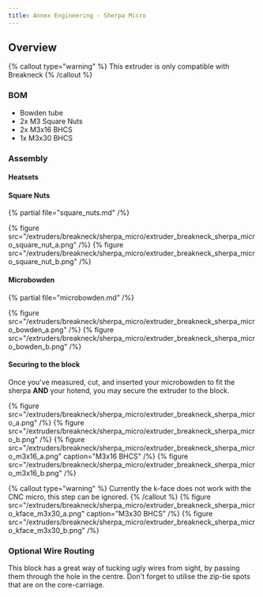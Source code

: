 ```yaml
---
title: Annex Engineering - Sherpa Micro
---
```


## Overview

{% callout type="warning" %}
This extruder is only compatible with Breakneck
{% /callout %}

### BOM

- Bowden tube
- 2x M3 Square Nuts
- 2x M3x16 BHCS
- 1x M3x30 BHCS

### Assembly

#### Heatsets

#### Square Nuts
{% partial file="square_nuts.md" /%}

{% figure src="/extruders/breakneck/sherpa_micro/extruder_breakneck_sherpa_micro_square_nut_a.png" /%}
{% figure src="/extruders/breakneck/sherpa_micro/extruder_breakneck_sherpa_micro_square_nut_b.png" /%}

#### Microbowden
{% partial file="microbowden.md" /%}

{% figure src="/extruders/breakneck/sherpa_micro/extruder_breakneck_sherpa_micro_bowden_a.png" /%}
{% figure src="/extruders/breakneck/sherpa_micro/extruder_breakneck_sherpa_micro_bowden_b.png" /%}

#### Securing to the block
Once you've measured, cut, and inserted your microbowden to fit the sherpa **AND** your hotend,
you may secure the extruder to the block.

{% figure src="/extruders/breakneck/sherpa_micro/extruder_breakneck_sherpa_micro_a.png" /%}
{% figure src="/extruders/breakneck/sherpa_micro/extruder_breakneck_sherpa_micro_b.png" /%}
{% figure src="/extruders/breakneck/sherpa_micro/extruder_breakneck_sherpa_micro_m3x16_a.png" caption="M3x16 BHCS" /%}
{% figure src="/extruders/breakneck/sherpa_micro/extruder_breakneck_sherpa_micro_m3x16_b.png" /%}

{% callout type="warning" %}
Currently the k-face does not work with the CNC micro, this step can be ignored.
{% /callout %}
{% figure src="/extruders/breakneck/sherpa_micro/extruder_breakneck_sherpa_micro_kface_m3x30_a.png" caption="M3x30 BHCS" /%}
{% figure src="/extruders/breakneck/sherpa_micro/extruder_breakneck_sherpa_micro_kface_m3x30_b.png" /%}

### Optional Wire Routing
This block has a great way of tucking ugly wires from sight, by passing them through the hole in the centre.
Don't forget to utilise the zip-tie spots that are on the core-carriage.

